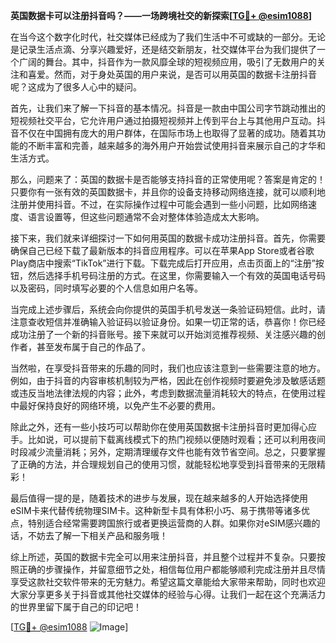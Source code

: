 **英国数据卡可以注册抖音吗？——一场跨境社交的新探索[[TG💪+ @esim1088](https://t.me/s/esim1088)]**

在当今这个数字化时代，社交媒体已经成为了我们生活中不可或缺的一部分。无论是记录生活点滴、分享兴趣爱好，还是结交新朋友，社交媒体平台为我们提供了一个广阔的舞台。其中，抖音作为一款风靡全球的短视频应用，吸引了无数用户的关注和喜爱。然而，对于身处英国的用户来说，是否可以用英国的数据卡注册抖音呢？这成为了很多人心中的疑问。

首先，让我们来了解一下抖音的基本情况。抖音是一款由中国公司字节跳动推出的短视频社交平台，它允许用户通过拍摄短视频并上传到平台上与其他用户互动。抖音不仅在中国拥有庞大的用户群体，在国际市场上也取得了显著的成功。随着其功能的不断丰富和完善，越来越多的海外用户开始尝试使用抖音来展示自己的才华和生活方式。

那么，问题来了：英国的数据卡是否能够支持抖音的正常使用呢？答案是肯定的！只要你有一张有效的英国数据卡，并且你的设备支持移动网络连接，就可以顺利地注册并使用抖音。不过，在实际操作过程中可能会遇到一些小问题，比如网络速度、语言设置等，但这些问题通常不会对整体体验造成太大影响。

接下来，我们就来详细探讨一下如何用英国的数据卡成功注册抖音。首先，你需要确保自己已经下载了最新版本的抖音应用程序。可以在苹果App Store或者谷歌Play商店中搜索“TikTok”进行下载。下载完成后打开应用，点击页面上的“注册”按钮，然后选择手机号码注册的方式。在这里，你需要输入一个有效的英国电话号码以及密码，同时填写必要的个人信息如用户名等。

当完成上述步骤后，系统会向你提供的英国手机号发送一条验证码短信。此时，请注意查收短信并准确输入验证码以验证身份。如果一切正常的话，恭喜你！你已经成功注册了一个新的抖音账号。接下来就可以开始浏览推荐视频、关注感兴趣的创作者，甚至发布属于自己的作品了。

当然啦，在享受抖音带来的乐趣的同时，我们也应该注意到一些需要注意的地方。例如，由于抖音的内容审核机制较为严格，因此在创作视频时要避免涉及敏感话题或违反当地法律法规的内容；此外，考虑到数据流量消耗较大的特点，在使用过程中最好保持良好的网络环境，以免产生不必要的费用。

除此之外，还有一些小技巧可以帮助你在使用英国数据卡注册抖音时更加得心应手。比如说，可以提前下载离线模式下的热门视频以便随时观看；还可以利用夜间时段减少流量消耗；另外，定期清理缓存文件也能有效节省空间。总之，只要掌握了正确的方法，并合理规划自己的使用习惯，就能轻松地享受到抖音带来的无限精彩！

最后值得一提的是，随着技术的进步与发展，现在越来越多的人开始选择使用eSIM卡来代替传统物理SIM卡。这种新型卡具有体积小巧、易于携带等诸多优点，特别适合经常需要跨国旅行或者更换运营商的人群。如果你对eSIM感兴趣的话，不妨去了解一下相关产品和服务哦！

综上所述，英国的数据卡完全可以用来注册抖音，并且整个过程并不复杂。只要按照正确的步骤操作，并留意细节之处，相信每位用户都能够顺利完成注册并且尽情享受这款社交软件带来的无穷魅力。希望这篇文章能给大家带来帮助，同时也欢迎大家分享更多关于抖音或其他社交媒体的经验与心得。让我们一起在这个充满活力的世界里留下属于自己的印记吧！

[[TG💪+ @esim1088](https://t.me/s/esim1088) ![Image](https://i.postimg.cc/4NQfJmqS/Snipaste-2025-05-13-00-14-12.png)]